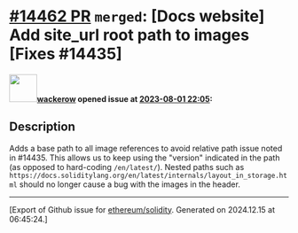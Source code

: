 # [\#14462 PR](https://github.com/ethereum/solidity/pull/14462) `merged`: [Docs website] Add site_url root path to images [Fixes #14435]

#### <img src="https://avatars.githubusercontent.com/u/54227730?u=d309b39e7724bff546ce919e209cb06f440a8fe8&v=4" width="50">[wackerow](https://github.com/wackerow) opened issue at [2023-08-01 22:05](https://github.com/ethereum/solidity/pull/14462):

## Description

Adds a base path to all image references to avoid relative path issue noted in #14435. This allows us to keep using the "version" indicated in the path (as opposed to hard-coding `/en/latest/`). Nested paths such as `https://docs.soliditylang.org/en/latest/internals/layout_in_storage.html` should no longer cause a bug with the images in the header.




-------------------------------------------------------------------------------



[Export of Github issue for [ethereum/solidity](https://github.com/ethereum/solidity). Generated on 2024.12.15 at 06:45:24.]
